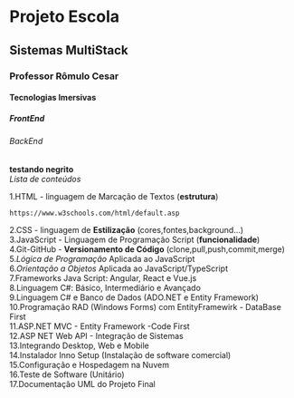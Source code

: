 <h1> Projeto Escola </h1>
<h2> Sistemas MultiStack</h2>
<h3> Professor Rômulo Cesar</h3>
<h4> Tecnologias Imersivas</h4>
<h5> FrontEnd</h5>
<h6> BackEnd</h6>


**testando negrito**<br>
*Lista de conteúdos*

1.HTML - linguagem de Marcação de Textos (**estrutura**)<br>
```
https://www.w3schools.com/html/default.asp
```
2.CSS  - linguagem de **Estilização** (cores,fontes,background...)<br>
3.JavaScript - Linguagem de Programação Script (**funcionalidade**)<br>
4.Git-GitHub - **Versionamento de Código** (clone,pull,push,commit,merge)<br>
5.*Lógica de Programação* Aplicada ao JavaScript<br>
6.*Orientação a Objetos* Aplicada ao JavaScript/TypeScript<br>
7.Frameworks Java Script: Angular, React e Vue.js<br>
8.Linguagem C#: Básico, Intermediário e Avançado<br>
9.Linguagem C# e Banco de Dados (ADO.NET e Entity Framework)<br>
10.Programação RAD (Windows Forms) com EntityFramewirk - DataBase First<br>
11.ASP.NET MVC - Entity Framework -Code First<br>
12.ASP NET Web API - Integração de Sistemas<br>
13.Integrando Desktop, Web e Mobile<br>
14.Instalador Inno Setup (Instalação de software comercial)<br>
15.Configuração e Hospedagem na Nuvem<br>
16.Teste de Software (Unitário)<br>
17.Documentação UML do Projeto Final<br>
